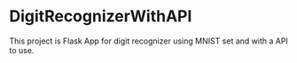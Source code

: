 # DigitRecognizerWithAPI
This project is Flask App for digit recognizer using MNIST set and with a API to use.
